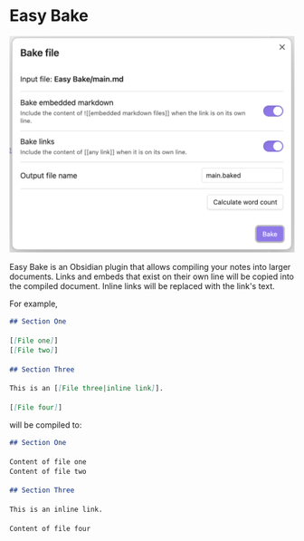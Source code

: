 # Easy Bake

![](screenshot.png)

Easy Bake is an Obsidian plugin that allows compiling your notes into larger documents. Links and embeds that exist on their own line will be copied into the compiled document. Inline links will be replaced with the link's text.

For example,

```markdown
## Section One

[[File one]]
[[File two]]

## Section Three

This is an [[File three|inline link]].

[[File four]]
```

will be compiled to:

```markdown
## Section One

Content of file one
Content of file two

## Section Three

This is an inline link.

Content of file four
```
